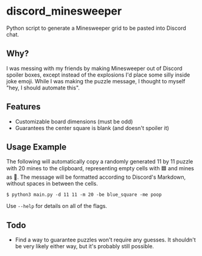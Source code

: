 # discord_minesweeper

Python script to generate a Minesweeper grid to be pasted into Discord chat.

## Why?

I was messing with my friends by making Minesweeper out of Discord spoiler boxes, except instead of the explosions I'd place some silly inside joke emoji. While I was making the puzzle message, I thought to myself "hey, I should automate this".

## Features

- Customizable board dimensions (must be odd)
- Guarantees the center square is blank (and doesn't spoiler it)

## Usage Example

The following will automatically copy a randomly generated 11 by 11 puzzle with 20 mines to the clipboard, representing empty cells with :blue_square: and mines as :poop:. The message will be formatted according to Discord's Markdown, without spaces in between the cells.

```
$ python3 main.py -d 11 11 -m 20 -be blue_square -me poop
```

Use `--help` for details on all of the flags.

## Todo

- Find a way to guarantee puzzles won't require any guesses. It shouldn't be very likely either way, but it's probably still possible.

